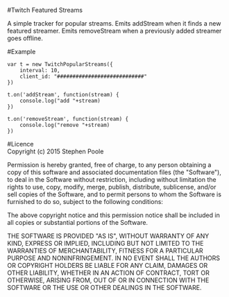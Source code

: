 #Twitch Featured Streams  
  
A simple tracker for popular streams. Emits addStream when it finds a new featured streamer. Emits removeStream when a previously added streamer goes offline.
  
#Example
  
```
var t = new TwitchPopularStreams({
	interval: 10,
	client_id: "############################"
})

t.on('addStream', function(stream) {
	console.log("add "+stream)
})

t.on('removeStream', function(stream) {
	console.log("remove "+stream)
})
```

#Licence  
Copyright (c) 2015 Stephen Poole

Permission is hereby granted, free of charge, to any person obtaining a copy of this software and associated documentation files (the "Software"), to deal in the Software without restriction, including without limitation the rights to use, copy, modify, merge, publish, distribute, sublicense, and/or sell copies of the Software, and to permit persons to whom the Software is furnished to do so, subject to the following conditions:

The above copyright notice and this permission notice shall be included in all copies or substantial portions of the Software.

THE SOFTWARE IS PROVIDED "AS IS", WITHOUT WARRANTY OF ANY KIND, EXPRESS OR IMPLIED, INCLUDING BUT NOT LIMITED TO THE WARRANTIES OF MERCHANTABILITY, FITNESS FOR A PARTICULAR PURPOSE AND NONINFRINGEMENT. IN NO EVENT SHALL THE AUTHORS OR COPYRIGHT HOLDERS BE LIABLE FOR ANY CLAIM, DAMAGES OR OTHER LIABILITY, WHETHER IN AN ACTION OF CONTRACT, TORT OR OTHERWISE, ARISING FROM, OUT OF OR IN CONNECTION WITH THE SOFTWARE OR THE USE OR OTHER DEALINGS IN THE SOFTWARE.